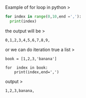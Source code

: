 Example of for loop in python >

```python
for index in range(0,10,end =','):
  print(index)
```
the output will be >

```
0,1,2,3,4,5,6,7,8,9,
```
or we can do iteration true a list >
```
book = [1,2,3,'banana']
```

```
for  index in book:
    print(index,end=',')
```
output >

```
1,2,3,banana,
```


